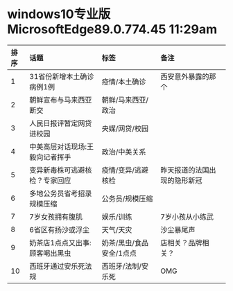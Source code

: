 # windows10专业版 MicrosoftEdge89.0.774.45 11:29am

|排序|话题|标签|备注|
|:-|:-|:-|:-|
|1|31省份新增本土确诊病例1例|疫情/本土确诊|西安意外暴露的那个|
|2|朝鲜宣布与马来西亚断交|朝鲜/马来西亚/政治||
|3|人民日报评暂定网贷进校园|央媒/网贷/校园||
|4|中美高层对话现场:王毅向记者挥手|政治/中美关系||
|5|变异新毒株可逃避核检？专家回应|疫情/变异/逃避核检|昨天报道的法国出现的隐形新冠|
|6|多地公务员省考招录规模压缩|公务员/规模压缩||
|7|7岁女孩拥有腹肌|娱乐/训练|7岁小孩从小练武|
|8|6省区有扬沙或浮尘|天气/天灾|沙尘暴尾声|
|9|奶茶店1点点又出事:顾客喝出黑虫|奶茶/黑虫/食品安全/1点点|店相关？品牌相关？|
|10|西班牙通过安乐死法规|西班牙/法制/安乐死|OMG|
